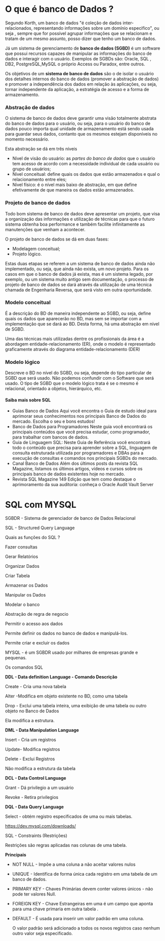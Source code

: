 # O que é banco de Dados ?

Segundo Korth, um banco de dados "é coleção de dados inter-relacionados, representando informações sobre um domínio especifico", ou seja , sempre que for possível agrupar informações que se relacionam e tratam de um mesmo assunto, posso dizer que tenho um banco de dados.

Já um sistema de gerenciamento de **banco de dados (SGBD)** é um software que possui recursos capazes de manipular as informações do banco de dados e interagir com o usuário. Exemplos de SGBDs são: Oracle, SQL , DB2, PostgreSQL,MySQL o próprio Access ou Paradox, entre outros.

Os objetivos de um **sistema de banco de dados** são o de isolar o usuário dos detalhes internos do banco de dados (promover a abstração de dados) e promover a independência dos dados em relação às aplicações, ou seja, tornar independente da aplicação, a estratégia de acesso e a forma de armazenamento.

### Abstração de dados

O sistema de banco de dados deve garantir uma visão totalmente abstrata do banco de dados para o usuário, ou seja, para o usuário do banco de dados pouco importa qual unidade de armazenamento está sendo usada para guardar seus dados, contanto que os mesmos estejam disponíveis no momento necessário.

Esta abstração se dá em três níveis

- Nível de visão do usuário: as *partes do banco de dados* que o usuário tem acesso de acordo com a necessidade individual de cada usuário ou grupo de usuários;
- Nível conceitual: define quais os dados que estão armazenados e qual o relacionamento entre eles;
- Nível físico: é o nível mais baixo de abstração, em que define efetivamente de que maneira os dados estão armazenados.

### Projeto de banco de dados

Todo bom sistema de banco de dados deve apresentar um projeto, que visa a organização das informações e utilização de técnicas para que o futuro sistema obtenha boa performance e também facilite infinitamente as manutenções que venham a acontecer.

O projeto de banco de dados se dá em duas fases:

- Modelagem conceitual;
- Projeto lógico.

Estas duas etapas se referem a um sistema de banco de dados ainda não implementado, ou seja, que ainda não exista, um novo projeto. Para os casos em que o banco de dados já exista, mas é um sistema legado, por exemplo, ou um sistema muito antigo sem documentação, o processo de projeto de banco de dados se dará através da utilização de uma técnica chamada de Engenharia Reversa, que será visto em outra oportunidade.

### Modelo conceitual

É a descrição do BD de maneira independente ao SGBD, ou seja, define quais os dados que aparecerão no BD, mas sem se importar com a implementação que se dará ao BD. Desta forma, há uma abstração em nível de SGBD.

Uma das técnicas mais utilizadas dentre os profissionais da área é a abordagem entidade-relacionamento (ER), onde o modelo é representado graficamente através do diagrama entidade-relacionamento (DER)

### Modelo lógico

Descreve o BD no nível do SGBD, ou seja, depende do tipo particular de SGBD que será usado. Não podemos confundir com o Software que será usado. O tipo de SGBD que o modelo lógico trata é se o mesmo é relacional, orientado a objetos, hierárquico, etc.

#### Saiba mais sobre SQL

- Guias Banco de Dados
  Aqui você encontra o Guia de estudo ideal para aprimorar seus conhecimentos nos principais Banco de Dados do mercado. Escolha o seu e bons estudos!
- Banco de Dados para Programadores
  Neste guia você encontrará os principais conteúdos que você precisa estudar, como programador, para trabalhar com bancos de dados.
- Guia de Linguagem SQL:
  Neste Guia de Referência você encontrará todo o conteúdo que precisa para aprender sobre a SQL, linguagem de consulta estruturada utilizada por programadores e DBAs para a execução de consultas e comandos nos principais SGBDs do mercado.
- Canal Banco de Dados
  Além dos últimos posts da revista SQL Magazine, listamos os últimos artigos, vídeos e cursos sobre os principais banco de dados existentes hoje no mercado.
- Revista SQL Magazine 149
  Edição que tem como destaque o aprimoramento da sua auditoria: conheça o Oracle Audit Vault Server



# **SQL com MYSQL**

SGBDR - Sistema de gerenciador de banco de Dados Relacional 

SQL - Structured Query Language

Quais as funções do SQL ?

Fazer consultas 

Gerar Relatórios 

Organizar Dados

Criar Tabela 

Armazenar os Dados 

Manipular os Dados

Modelar o banco 

Abstração de regra de negocio

Permitir o acesso aos dados 

Permite definir os dados no banco de dados e manipulá-los.

Permite criar e excluir os dados 

MYSQL - é um SGBDR usado por milhares de empresas grande e pequenas.

Os comandos SQL 

**DDL - Data definition Language - Comando Descrição**

Create - Cria uma nova tabela

Alter -Modifica  em objeto existente no BD, como uma tabela

Drop - Exclui uma tabela inteira, uma exibição de uma tabela ou outro objeto no Banco de Dados

Ela modifica a estrutura.

**DML - Data Manipulation Language**

Insert - Cria um registros

Update- Modifica registros

Delete - Exclui Registros

Não modifica a estrutura da tabela

**DCL - Data Control Language**

Grant - Dá privilegio a um usuário

Revoke - Retira privilegios 

**DQL - Data Query Language**

Select - obtém registro especificados de uma ou mais tabelas.

https://dev.mysql.com/downloads/

SQL - Constraints (Restrições)

Restrições são regras aplicadas nas colunas de uma tabela.

**Principais** 

- NOT NULL  - Impõe a uma coluna a não aceitar valores nulos

- UNIQUE -  Identifica de forma única cada registro em uma tabela de um banco de dados.

- PRIMARY KEY - Chaves Primárias devem conter valores únicos -  não pode ter valores Null.

- FOREIGN KEY - Chave Estrangeiras em uma é um campo que aponta para uma chave primaria em outra tabela . 

- DEFAULT -  É usada para inserir um valor padrão em uma coluna.

  O valor padrão será adicionado a todos os novos registros caso nenhum outro valor seja especificado.

  








